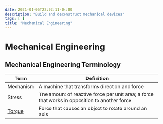 ```yaml
---
date: 2021-01-05T22:02:11-04:00
description: "Build and deconstruct mechanical devices"
tags: [ ]
title: "Mechanical Engineering"
---
```


<!-- TODO: Tag "engineering" -->

# Mechanical Engineering

## Mechanical Engineering Terminology

| Term                | Definition                                                                                    |
| ------------------- | --------------------------------------------------------------------------------------------- |
| Mechanism           | A machine that transforms direction and force                                                 |
| Stress              | The amount of reactive force per unit area; a force that works in opposition to another force |
| [Torque](torque.md) | Force that causes an object to rotate around an axis                                          |

